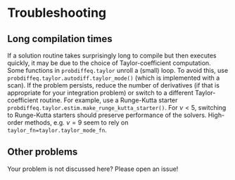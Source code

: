 # Troubleshooting

## Long compilation times

If a solution routine takes surprisingly long to compile but then executes quickly, 
it may be due to the choice of Taylor-coefficient computation.
Some functions in `probdiffeq.taylor` unroll a (small) loop.
To avoid this, use `probdiffeq.taylor.autodiff.taylor_mode()` 
(which is implemented with a scan).
If the problem persists, reduce the number of derivatives 
(if that is appropriate for your integration problem)
or switch to a different Taylor-coefficient routine.
For example, use a Runge-Kutta starter `probdiffeq.taylor.estim.make_runge_kutta_starter()`.
For $\nu < 5$, switching to Runge-Kutta starters should preserve performance of the solvers.
High-order methods, e.g. $\nu = 9$ seem to rely on `taylor_fn=taylor.taylor_mode_fn`.


## Other problems
Your problem is not discussed here? Please open an issue! 
